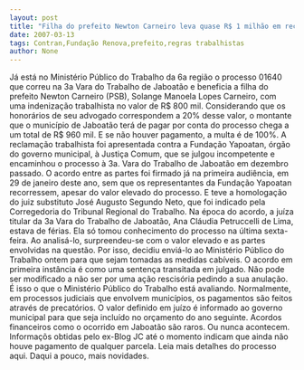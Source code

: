 ```yaml
---
layout: post
title: "Filha do prefeito Newton Carneiro leva quase R$ 1 milhão em reclamação trabalhista contra Fundação Yapoatan"
date: 2007-03-13
tags: Contran,Fundação Renova,prefeito,regras trabalhistas
author: None
---
```

J&aacute; est&aacute; no Minist&eacute;rio P&uacute;blico do Trabalho da 6a regi&atilde;o o processo 01640 que correu na 3a Vara do Trabalho de Jaboat&atilde;o e beneficia a filha do prefeito Newton Carneiro (PSB), Solange Manoela Lopes Carneiro, com uma indeniza&ccedil;&atilde;o trabalhista no valor de R$ 800 mil. 
Considerando que os honor&aacute;rios de seu advogado correspondem a 20% desse valor, o montante que o munic&iacute;pio de Jaboat&atilde;o ter&aacute; de pagar por conta do processo chega a um total de R$ 960 mil.
E se n&atilde;o houver pagamento, a multa &eacute; de 100%.
A reclama&ccedil;&atilde;o trabalhista foi apresentada contra a Funda&ccedil;&atilde;o Yapoatan, &oacute;rg&atilde;o do governo municipal, &agrave; Justi&ccedil;a Comum, que se julgou incompetente e encaminhou o processo &agrave; 3a. Vara do Trabalho de Jaboat&atilde;o em dezembro passado.
O acordo entre as partes foi firmado j&aacute; na primeira audi&ecirc;ncia, em 29 de janeiro deste ano, sem que os representantes da Funda&ccedil;&atilde;o Yapoatan recorressem, apesar do valor elevado do processo. E teve a homologa&ccedil;&atilde;o do juiz substituto Jos&eacute; Augusto Segundo Neto, que foi indicado pela Corregedoria do Tribunal Regional do Trabalho. 
Na &eacute;poca do acordo, a ju&iacute;za titular da 3a Vara do Trabalho de Jaboat&atilde;o, Ana Cl&aacute;udia Petruccelli de Lima, estava de f&eacute;rias. Ela s&oacute; tomou conhecimento do processo na &uacute;ltima sexta-feira. Ao analis&aacute;-lo, surpreendeu-se com o valor elevado e as partes envolvidas na quest&atilde;o. Por isso, decidiu envi&aacute;-lo ao Minist&eacute;rio P&uacute;blico do Trabalho ontem para que sejam tomadas as medidas cab&iacute;veis.
O acordo em primeira inst&acirc;ncia &eacute; como uma senten&ccedil;a transitada em julgado. N&atilde;o pode ser modificado a n&atilde;o ser por uma a&ccedil;&atilde;o rescis&oacute;ria pedindo a sua anula&ccedil;&atilde;o. &Eacute; isso o que o Minist&eacute;rio P&uacute;blico do Trabalho est&aacute; avaliando. 
Normalmente, em processos judiciais que envolvem munic&iacute;pios, os pagamentos s&atilde;o feitos atrav&eacute;s de precat&oacute;rios. O valor definido em ju&iacute;zo &eacute; informado ao governo municipal para que seja inclu&iacute;do no or&ccedil;amento do ano seguinte. Acordos financeiros como o ocorrido em Jaboat&atilde;o s&atilde;o raros. Ou nunca acontecem.
Informa&ccedil;&otilde;s obtidas pelo ex-Blog JC at&eacute; o momento indicam que ainda n&atilde;o houve pagamento de qualquer parcela. 
Leia mais detalhes do processo aqui.
Daqui a pouco, mais novidades. 